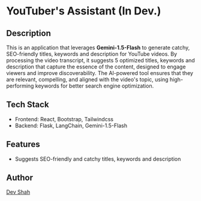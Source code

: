 # YouTuber's Assistant (In Dev.)

## Description

This is an application that leverages **Gemini-1.5-Flash** to generate catchy, SEO-friendly titles, keywords and description for YouTube videos. By processing the video transcript, it suggests 5 optimized titles, keywords and description that capture the essence of the content, designed to engage viewers and improve discoverability. The AI-powered tool ensures that they are relevant, compelling, and aligned with the video's topic, using high-performing keywords for better search engine optimization.

## Tech Stack

- Frontend: React, Bootstrap, Tailwindcss
- Backend: Flask, LangChain, Gemini-1.5-Flash

## Features

- Suggests SEO-friendly and catchy titles, keywords and description

## Author

[Dev Shah](https://github.com/busycaesar)
